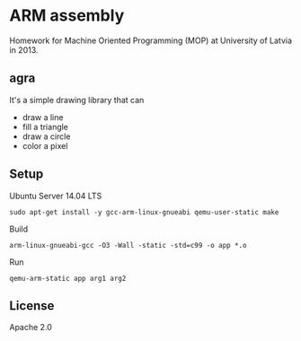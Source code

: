 # ARM assembly

Homework for Machine Oriented Programming (MOP) at University of Latvia in 2013.

## agra

It's a simple drawing library that can

* draw a line
* fill a triangle
* draw a circle
* color a pixel

## Setup

Ubuntu Server 14.04 LTS

    sudo apt-get install -y gcc-arm-linux-gnueabi qemu-user-static make

Build

    arm-linux-gnueabi-gcc -O3 -Wall -static -std=c99 -o app *.o

Run

    qemu-arm-static app arg1 arg2

## License

Apache 2.0
